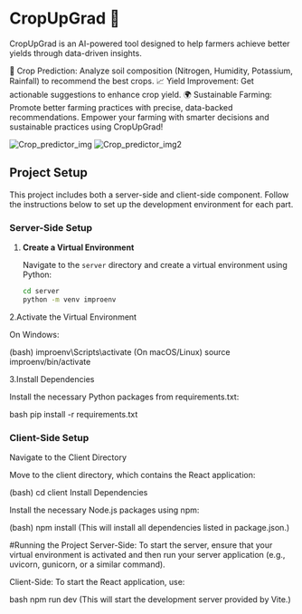 
# CropUpGrad 🌱
CropUpGrad is an AI-powered tool designed to help farmers achieve better yields through data-driven insights.

🌾 Crop Prediction: Analyze soil composition (Nitrogen, Humidity, Potassium, Rainfall) to recommend the best crops.
📈 Yield Improvement: Get actionable suggestions to enhance crop yield.
🌍 Sustainable Farming: Promote better farming practices with precise, data-backed recommendations.
Empower your farming with smarter decisions and sustainable practices using CropUpGrad!


![Crop_predictor_img](https://github.com/user-attachments/assets/a7d21656-bcee-446b-b206-3f49e59fc09e)
![Crop_predictor_img2](https://github.com/user-attachments/assets/81323ea1-4da9-4b58-a6b5-696cffcbc767)



## Project Setup

This project includes both a server-side and client-side component. Follow the instructions below to set up the development environment for each part.

### Server-Side Setup

1. **Create a Virtual Environment**

   Navigate to the `server` directory and create a virtual environment using Python:

   ```bash
   cd server
   python -m venv improenv

2.Activate the Virtual Environment

  On Windows:
  
  (bash)
  improenv\Scripts\activate
  (On macOS/Linux)
  source improenv/bin/activate
  
3.Install Dependencies
  
  Install the necessary Python packages from requirements.txt:
  
  bash
  pip install -r requirements.txt
  
### Client-Side Setup
Navigate to the Client Directory

Move to the client directory, which contains the React application:

(bash)
cd client
Install Dependencies

Install the necessary Node.js packages using npm:

(bash)
npm install
(This will install all dependencies listed in package.json.)

#Running the Project
Server-Side: To start the server, ensure that your virtual environment is activated and then run your server application (e.g., uvicorn, gunicorn, or a similar command).

Client-Side: To start the React application, use:

bash
npm run dev
(This will start the development server provided by Vite.)
  
